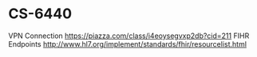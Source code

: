 # CS-6440


VPN Connection https://piazza.com/class/i4eoysegvxp2db?cid=211
FIHR Endpoints http://www.hl7.org/implement/standards/fhir/resourcelist.html
